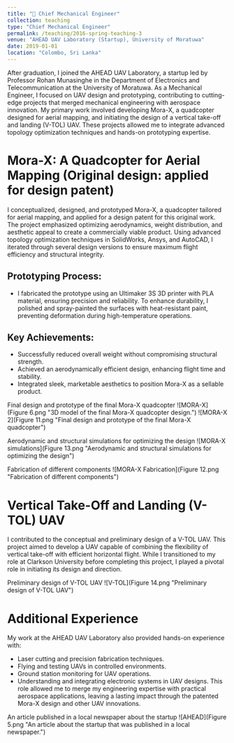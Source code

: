 ```yaml
---
title: "🔗 Chief Mechanical Engineer"
collection: teaching
type: "Chief Mechanical Engineer"
permalink: /teaching/2016-spring-teaching-3
venue: "AHEAD UAV Laboratory (Startup), University of Moratuwa"
date: 2019-01-01
location: "Colombo, Sri Lanka"
---
```


After graduation, I joined the AHEAD UAV Laboratory, a startup led by Professor Rohan Munasinghe in the Department of Electronics and Telecommunication at the University of Moratuwa. As a Mechanical Engineer, I focused on UAV design and prototyping, contributing to cutting-edge projects that merged mechanical engineering with aerospace innovation. My primary work involved developing Mora-X, a quadcopter designed for aerial mapping, and initiating the design of a vertical take-off and landing (V-TOL) UAV. These projects allowed me to integrate advanced topology optimization techniques and hands-on prototyping expertise.

Mora-X: A Quadcopter for Aerial Mapping (Original design: applied for design patent)
======
I conceptualized, designed, and prototyped Mora-X, a quadcopter tailored for aerial mapping, and applied for a design patent for this original work. The project emphasized optimizing aerodynamics, weight distribution, and aesthetic appeal to create a commercially viable product. Using advanced topology optimization techniques in SolidWorks, Ansys, and AutoCAD, I iterated through several design versions to ensure maximum flight efficiency and structural integrity.

## Prototyping Process:
 - I fabricated the prototype using an Ultimaker 3S 3D printer with PLA material, ensuring precision and reliability. To enhance durability, I polished and spray-painted the surfaces with heat-resistant paint, preventing deformation during high-temperature operations.

## Key Achievements:

 - Successfully reduced overall weight without compromising structural strength.
 - Achieved an aerodynamically efficient design, enhancing flight time and stability.
 - Integrated sleek, marketable aesthetics to position Mora-X as a sellable product.

Final design and prototype of the final Mora-X quadcopter
![MORA-X](Figure 6.png "3D model of the final Mora-X quadcopter design.")
![MORA-X 2](Figure 11.png "Final design and prototype of the final Mora-X quadcopter")

Aerodynamic and structural simulations for optimizing the design
![MORA-X simulations](Figure 13.png "Aerodynamic and structural simulations for optimizing the design")

Fabrication of different components
![MORA-X Fabrication](Figure 12.png "Fabrication of different components")

Vertical Take-Off and Landing (V-TOL) UAV
======
I contributed to the conceptual and preliminary design of a V-TOL UAV. This project aimed to develop a UAV capable of combining the flexibility of vertical take-off with efficient horizontal flight. While I transitioned to my role at Clarkson University before completing this project, I played a pivotal role in initiating its design and direction.

Preliminary design of V-TOL UAV
![V-TOL](Figure 14.png "Preliminary design of V-TOL UAV")

Additional Experience
======
My work at the AHEAD UAV Laboratory also provided hands-on experience with:

 - Laser cutting and precision fabrication techniques.
 - Flying and testing UAVs in controlled environments.
 - Ground station monitoring for UAV operations.
 - Understanding and integrating electronic systems in UAV designs.
This role allowed me to merge my engineering expertise with practical aerospace applications, leaving a lasting impact through the patented Mora-X design and other UAV innovations.

An article published in a local newspaper about the startup
![AHEAD](Figure 5.png "An article about the startup that was published in a local newspaper.")
